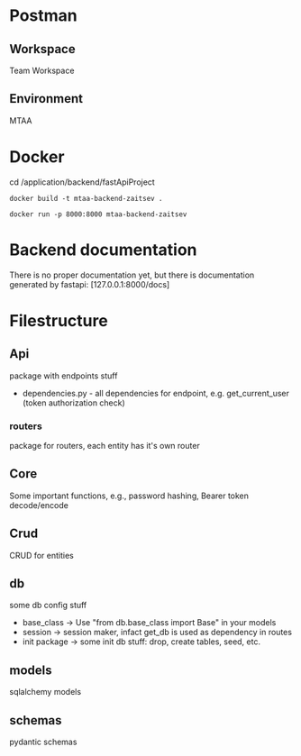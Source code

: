 # Postman
## Workspace
Team Workspace
## Environment 
MTAA

# Docker 
cd /application/backend/fastApiProject

```
docker build -t mtaa-backend-zaitsev .
```
```
docker run -p 8000:8000 mtaa-backend-zaitsev 
```

# Backend documentation
There is no proper documentation yet, but there is documentation generated by fastapi: [127.0.0.1:8000/docs]
# Filestructure
## Api 
package with endpoints stuff
* dependencies.py - all dependencies for endpoint, e.g. get_current_user (token authorization check)
### routers 
package for routers, each entity has it's own router

## Core
Some important functions, e.g., password hashing, Bearer token decode/encode

## Crud
CRUD for entities

## db
 some db config stuff
 * base_class -> Use "from db.base_class import Base" in your models
 * session -> session maker, infact get_db is used as dependency in routes
 * init package -> some init db stuff: drop, create tables, seed, etc.

## models 
sqlalchemy models

## schemas 
pydantic schemas


